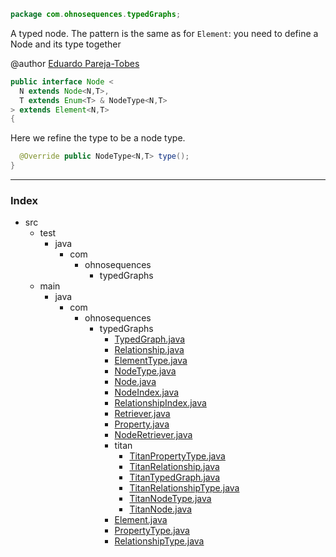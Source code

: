 
```java
package com.ohnosequences.typedGraphs;
```


A typed node. The pattern is the same as for `Element`: you need to define a Node and its type together

@author <a href="mailto:eparejatobes@ohnosequences.com">Eduardo Pareja-Tobes</a>


```java
public interface Node <
  N extends Node<N,T>, 
  T extends Enum<T> & NodeType<N,T>
> extends Element<N,T>
{
```


  Here we refine the type to be a node type.


```java
  @Override public NodeType<N,T> type();
}
```


------

### Index

+ src
  + test
    + java
      + com
        + ohnosequences
          + typedGraphs
  + main
    + java
      + com
        + ohnosequences
          + typedGraphs
            + [TypedGraph.java][main/java/com/ohnosequences/typedGraphs/TypedGraph.java]
            + [Relationship.java][main/java/com/ohnosequences/typedGraphs/Relationship.java]
            + [ElementType.java][main/java/com/ohnosequences/typedGraphs/ElementType.java]
            + [NodeType.java][main/java/com/ohnosequences/typedGraphs/NodeType.java]
            + [Node.java][main/java/com/ohnosequences/typedGraphs/Node.java]
            + [NodeIndex.java][main/java/com/ohnosequences/typedGraphs/NodeIndex.java]
            + [RelationshipIndex.java][main/java/com/ohnosequences/typedGraphs/RelationshipIndex.java]
            + [Retriever.java][main/java/com/ohnosequences/typedGraphs/Retriever.java]
            + [Property.java][main/java/com/ohnosequences/typedGraphs/Property.java]
            + [NodeRetriever.java][main/java/com/ohnosequences/typedGraphs/NodeRetriever.java]
            + titan
              + [TitanPropertyType.java][main/java/com/ohnosequences/typedGraphs/titan/TitanPropertyType.java]
              + [TitanRelationship.java][main/java/com/ohnosequences/typedGraphs/titan/TitanRelationship.java]
              + [TitanTypedGraph.java][main/java/com/ohnosequences/typedGraphs/titan/TitanTypedGraph.java]
              + [TitanRelationshipType.java][main/java/com/ohnosequences/typedGraphs/titan/TitanRelationshipType.java]
              + [TitanNodeType.java][main/java/com/ohnosequences/typedGraphs/titan/TitanNodeType.java]
              + [TitanNode.java][main/java/com/ohnosequences/typedGraphs/titan/TitanNode.java]
            + [Element.java][main/java/com/ohnosequences/typedGraphs/Element.java]
            + [PropertyType.java][main/java/com/ohnosequences/typedGraphs/PropertyType.java]
            + [RelationshipType.java][main/java/com/ohnosequences/typedGraphs/RelationshipType.java]

[main/java/com/ohnosequences/typedGraphs/TypedGraph.java]: TypedGraph.java.md
[main/java/com/ohnosequences/typedGraphs/Relationship.java]: Relationship.java.md
[main/java/com/ohnosequences/typedGraphs/ElementType.java]: ElementType.java.md
[main/java/com/ohnosequences/typedGraphs/NodeType.java]: NodeType.java.md
[main/java/com/ohnosequences/typedGraphs/Node.java]: Node.java.md
[main/java/com/ohnosequences/typedGraphs/NodeIndex.java]: NodeIndex.java.md
[main/java/com/ohnosequences/typedGraphs/RelationshipIndex.java]: RelationshipIndex.java.md
[main/java/com/ohnosequences/typedGraphs/Retriever.java]: Retriever.java.md
[main/java/com/ohnosequences/typedGraphs/Property.java]: Property.java.md
[main/java/com/ohnosequences/typedGraphs/NodeRetriever.java]: NodeRetriever.java.md
[main/java/com/ohnosequences/typedGraphs/titan/TitanPropertyType.java]: titan/TitanPropertyType.java.md
[main/java/com/ohnosequences/typedGraphs/titan/TitanRelationship.java]: titan/TitanRelationship.java.md
[main/java/com/ohnosequences/typedGraphs/titan/TitanTypedGraph.java]: titan/TitanTypedGraph.java.md
[main/java/com/ohnosequences/typedGraphs/titan/TitanRelationshipType.java]: titan/TitanRelationshipType.java.md
[main/java/com/ohnosequences/typedGraphs/titan/TitanNodeType.java]: titan/TitanNodeType.java.md
[main/java/com/ohnosequences/typedGraphs/titan/TitanNode.java]: titan/TitanNode.java.md
[main/java/com/ohnosequences/typedGraphs/Element.java]: Element.java.md
[main/java/com/ohnosequences/typedGraphs/PropertyType.java]: PropertyType.java.md
[main/java/com/ohnosequences/typedGraphs/RelationshipType.java]: RelationshipType.java.md